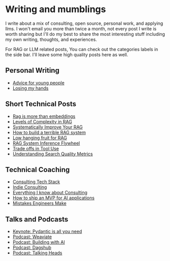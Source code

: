 # Writing and mumblings

I write about a mix of consulting, open source, personal work, and applying llms. I won't email you more than twice a month, not every post I write is worth sharing but I'll do my best to share the most interesting stuff including my own writing, thoughts, and experiences.

<script async data-uid="fe6b71773e" src="https://fivesixseven.ck.page/fe6b71773e/index.js"></script>

For RAG or LLM related posts, You can check out the categories labels in the side bar. I'll leave some high quality posts here as well.

## Personal Writing

- [Advice for young people](./posts/advice.md)
- [Losing my hands](./posts/hands-part-1.md)

## Short Technical Posts

- [Rag is more than embeddings](./posts/rag.md)
- [Levels of Complexity in RAG](./posts/rag-levels-of-rag.md)
- [Systematically Improve Your RAG](./posts/rag-improving-rag.md)
- [How to build a terrible RAG system](./posts/rag-inverted.md)
- [Low hanging fruit for RAG](./posts/rag-low-hanging-fruit.md)
- [RAG System Inference Flywheel](./posts/rag-flywheel.md)
- [Trade offs in Tool Use](./posts/trade-offs-tool-selection.md)
- [Understanding Search Quality Metrics](./posts/rag-lgtmk.md)

## Technical Coaching

- [Consulting Tech Stack](./posts/consulting-stack.md)
- [Indie Consulting](./posts/consulting.md)
- [Everything I know about Consulting](./posts/everything-i-know.md)
- [How to ship an MVP for AI applications](./posts/mvp.md)
- [Mistakes Engineers Make](./posts/stochastic-software.md)

## Talks and Podcasts

- [Keynote: Pydantic is all you need](https://www.youtube.com/watch?v=yj-wSRJwrrc&)
- [Podcast: Weaviate](https://www.youtube.com/watch?v=higlHgYDc5E)
- [Podcast: Building with AI](https://www.youtube.com/watch?v=RuLTElrphnk)
- [Podcast: Dagshub](https://www.youtube.com/watch?v=rDP44EVpHTA)
- [Podcast: Talking Heads](https://www.youtube.com/watch?v=5-5jf3_mvBg)